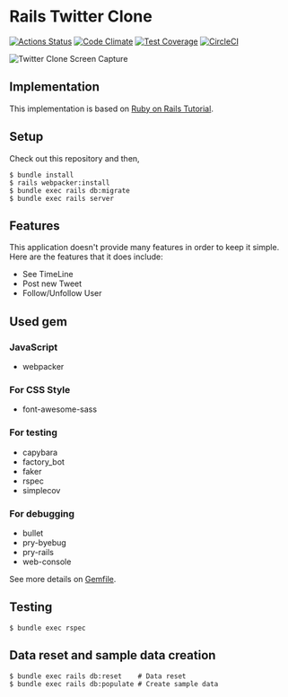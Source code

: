 # Rails Twitter Clone

[![Actions Status](https://github.com/toshimaru/RailsTwitterClone/workflows/Docker%20Compose%20Build/badge.svg)](https://github.com/toshimaru/RailsTwitterClone/actions)
[![Code Climate](https://codeclimate.com/github/toshimaru/RailsTwitterClone/badges/gpa.svg)](https://codeclimate.com/github/toshimaru/RailsTwitterClone)
[![Test Coverage](https://codeclimate.com/github/toshimaru/RailsTwitterClone/badges/coverage.svg)](https://codeclimate.com/github/toshimaru/RailsTwitterClone/coverage)
[![CircleCI](https://circleci.com/gh/toshimaru/RailsTwitterClone.svg?style=svg)](https://circleci.com/gh/toshimaru/RailsTwitterClone)

![Twitter Clone Screen Capture](https://cloud.githubusercontent.com/assets/803398/5903211/acdfe32c-a5c3-11e4-8171-b5ab2c3ef806.png)

## Implementation

This implementation is based on [Ruby on Rails Tutorial](https://www.railstutorial.org/book).

## Setup

Check out this repository and then,

```console
$ bundle install
$ rails webpacker:install
$ bundle exec rails db:migrate
$ bundle exec rails server
```

## Features

This application doesn't provide many features in order to keep it simple. Here are the features that it does include:

* See TimeLine
* Post new Tweet
* Follow/Unfollow User

## Used gem

### JavaScript

- webpacker

### For CSS Style

* font-awesome-sass

### For testing

* capybara
* factory_bot
* faker
* rspec
* simplecov

### For debugging

* bullet
* pry-byebug
* pry-rails
* web-console

See more details on [Gemfile](./Gemfile).

## Testing

```console
$ bundle exec rspec
```

## Data reset and sample data creation

```console
$ bundle exec rails db:reset    # Data reset
$ bundle exec rails db:populate # Create sample data
```
